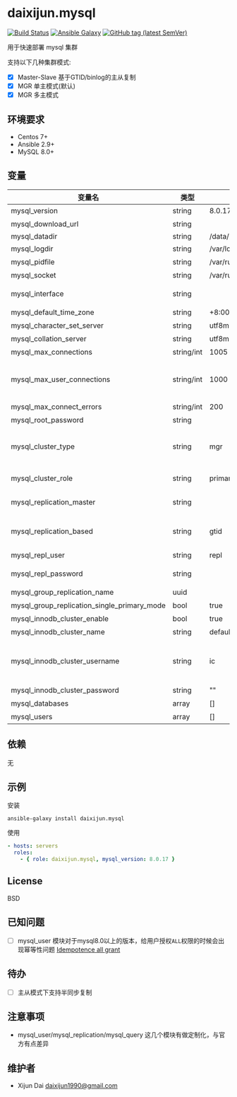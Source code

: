 # daixijun.mysql

[![Build Status](https://github.com/daixijun/ansible-role-mysql/workflows/build/badge.svg)](https://github.com/daixijun/ansible-role-mysql/actions)
[![Ansible Galaxy](https://img.shields.io/badge/galaxy-daixijun.mysql-660198.svg?style=flat)](https://galaxy.ansible.com/daixijun/mysql/)
[![GitHub tag (latest SemVer)](https://img.shields.io/github/v/tag/daixijun/ansible-role-mysql?sort=semver)](https://github.com/daixijun/ansible-role-mysql/tags)

用于快速部署 mysql 集群

支持以下几种集群模式:

* [x] Master-Slave 基于GTID/binlog的主从复制
* [x] MGR 单主模式(默认)
* [x] MGR 多主模式

## 环境要求

* Centos 7+
* Ansible 2.9+
* MySQL 8.0+

## 变量

| 变量名                                      | 类型       | 默认值                      | 变量说明                                                                                    |
| ------------------------------------------- | ---------- | --------------------------- | ------------------------------------------------------------------------------------------- |
| mysql_version                               | string     | 8.0.17                      | mysql 版本                                                                                  |
| mysql_download_url                          | string     |                             | 免安装压缩包下载地址                                                                        |
| mysql_datadir                               | string     | /data/mysql                 |                                                                                             | 数据存放目录                               |
| mysql_logdir                                | string     | /var/log/mysqld             | 日志存放目录                                                                                |
| mysql_pidfile                               | string     | /var/run/mysqld/mysqld.pid  | PID文件位置                                                                                 |
| mysql_socket                                | string     | /var/run/mysqld/mysqld.sock | Socket文件位置                                                                              |
| mysql_interface                             | string     |                             | 指定网卡，默认使用除lo外的第一张网卡                                                        |
| mysql_default_time_zone                     | string     | +8:00                       | 指定时区                                                                                    |
| mysql_character_set_server                  | string     | utf8mb4                     | 默认字符集                                                                                  |
| mysql_collation_server                      | string     | utf8mb4_general_ci          | 默认字符序                                                                                  |
| mysql_max_connections                       | string/int | 1005                        | 最大连接数                                                                                  |
| mysql_max_user_connections                  | string/int | 1000                        | 用户最大连接数，必须比 `mysql_max_connections` 小，需要给管理员预留几个连接用于处理异常情况 |
| mysql_max_connect_errors                    | string/int | 200                         | 最大错误连接数                                                                              |
| mysql_root_password                         | string     |                             | root账号的密码                                                                              |
| mysql_cluster_type                          | string     | mgr                         | 集群类型(默认 mgr) 可选 `mgr`(Mysql Group Replication)/`ms`(Master-Slave)                   |
| mysql_cluster_role                          | string     | primary                     | Primary-Secondary 模式下的实例角色，可选                                                    | `master`, `primary` / `slave`, `secondary` |
| mysql_replication_master                    | string     |                             | Master-Slave 模式下Master实例的名称                                                         |
| mysql_replication_based                     | string     | gtid                        | 可选基于 `gtid` 或传统 `binlog` 方式进行复制(默认 gtid)                                     |
| mysql_repl_user                             | string     | repl                        | 用于主从/组复制的账号                                                                       |
| mysql_repl_password                         | string     |                             | 用于主从/组复制的账号的密码                                                                 |
| mysql_group_replication_name                | uuid       |                             | 组复制集群名                                                                                |
| mysql_group_replication_single_primary_mode | bool       | true                        | MGR集群是否为单主模式                                                                       |
| mysql_innodb_cluster_enable                 | bool       | true                        | 是否开启 Innodb Cluster                                                                     |
| mysql_innodb_cluster_name                   | string     | default                     | Innodb Cluster 名称                                                                         |
| mysql_innodb_cluster_username               | string     | ic                          | 用于创建和管理 Innodb Cluster 的账号，需要具备 `ALL WITH GRANT OPTION` 权限                 |
| mysql_innodb_cluster_password               | string     | ""                          | 管理密码                                                                                    |
| mysql_databases                             | array      | []                          | 需要创建的业务数据库                                                                        |
| mysql_users                                 | array      | []                          | 需要创建的用户                                                                              |

## 依赖

无

## 示例

安装

```shell
ansible-galaxy install daixijun.mysql
```

使用

```yaml
- hosts: servers
  roles:
    - { role: daixijun.mysql, mysql_version: 8.0.17 }
```

## License

BSD

## 已知问题

* [ ] mysql_user 模块对于mysql8.0以上的版本，给用户授权`ALL`权限的时候会出现幂等性问题 [Idempotence all grant](https://github.com/ansible/ansible/pull/57460)

## 待办

* [ ] 主从模式下支持半同步复制

## 注意事项

* mysql_user/mysql_replication/mysql_query 这几个模块有做定制化，与官方有点差异

## 维护者

* Xijun Dai <daixijun1990@gmail.com>
